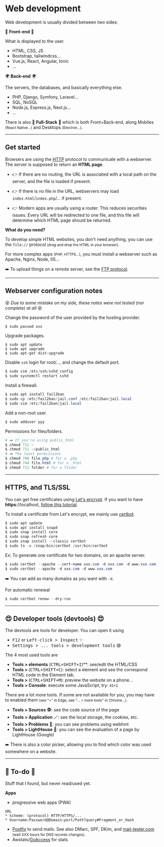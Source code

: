 # Web development

Web development is usually divided between two sides:

<div class="row row-cols-md-2"><div>

👲 **Front-end** 👲

What is displayed to the user.

* HTML, CSS, JS
* Bootstrap, tailwindcss...
* Vue.js, React, Angular, Ionic
* ...
</div><div>

🌍 **Back-end** 🌍

The servers, the databases, and basically everything else.

* PHP, Django, Symfony, Laravel...
* SQL, NoSQL
* Node.js, Express.js, Nest.js...
* ...
</div></div>

There is also 👑 **Full-Stack** 👑 which is both Front+Back-end, along Mobiles <small>(React Native...)</small> and Desktops <small>(Electron...)</small>.

<hr class="sep-both">

## Get started

<div class="row row-cols-md-2"><div>

Browsers are using the [HTTP](/_it/networking/protocols/index.md#-http---80-tcp) protocol to communicate with a webserver. The server is supposed to return an **HTML page**.

* 👉 If there are no routing, the URL is associated with a local path on the server, and the file is loaded if present.

* 👉 If there is no file in the URL, webservers may load `index.html`/`index.php`/... if present.

* 👉 Modern apps are usually using a router. This reduces securities issues. Every URL will be redirected to one file, and this file will determine which HTML page should be returned.
</div><div>

**What do you need?**

To develop simple HTML websites, you don't need anything, you can use the `file://` protocol <small>(drag and drop the HTML in your browser)</small>.

For more complex apps <small>(PHP, HTTPS...)</small>, you must install a webserver such as Apache, Nginx, Node, IIS...

➡️ To upload things on a remote server, see the [FTP protocol](/operating-systems/networking/knowledge/_protocols/file-transfer.md).

</div></div>

<hr class="sep-both">

## Webserver configuration notes

😵 *Due to some mistake on my side, these notes were not tested (nor complete) at all* 😵

<div class="row row-cols-md-2"><div>

Change the password of the user provided by the hosting provider.

```powershell
$ sudo passwd xxx
```

Upgrade packages.

```
$ sudo apt update
$ sudo apt upgrade
$ sudo apt-get dist-upgrade
```

Disable `ssh` login for root/..., and change the default port.

```powershell
$ sudo vim /etc/ssh/sshd_config
$ sudo systemctl restart sshd
```

Install a firewall.

```powershell
$ sudo apt install fail2ban
$ sudo cp /etc/fail2ban/jail.conf /etc/fail2ban/jail.local
$ sudo vim /etc/fail2ban/jail.local
```
</div><div>

Add a non-root user.

```powershell
$ sudo adduser yyy
```

Permissions for files/folders.

```powershell
# ➡️ If you're using public_html
$ chmod 711 ~
$ chmod 711 ~/public_html
# ➡️ The least permissions
$ chmod 700 file.php # for a .php
$ chmod 744 file.html # for a .html
$ chmod 711 folder # for a folder
```
</div></div>

<hr class="sep-both">

## HTTPS, and TLS/SSL

<div class="row row-cols-md-2"><div>

You can get free certificates using [Let's encrypt](https://letsencrypt.org/). If you want to have **https**://localhost, [follow this tutorial](https://web.dev/how-to-use-local-https/).

To install a certificate from Let's encrypt, we mainly use [certbot](https://certbot.eff.org/).

```powershell
$ sudo apt update
$ sudo apt install snapd
$ sudo snap install core
$ sudo snap refresh core
$ sudo snap install --classic certbot
$ sudo ln -s /snap/bin/certbot /usr/bin/certbot
```
</div><div>

Ex: To generate one certificate for two domains, on an apache server.

```powershell
$ sudo certbot --apache --cert-name xxx.com -d xxx.com -d www.xxx.com
$ sudo certbot --apache -d xxx.com -d www.xxx.com
```

➡️ You can add as many domains as you want with `-d`.

For automatic renewal

```powershell
$ sudo certbot renew --dry-run
```
</div></div>

<hr class="sep-both">

## 😍 Developer tools (devtools) 😍

<div class="row row-cols-md-2"><div>

The devtools are tools for developer. You can open it using

* <kbd>F12</kbd> or <kbd>Left-click > Inspect</kbd> ✨
* <kbd>Settings > ... tools > development tools</kbd> 😅

The 4 most used tools are

* **Tools > elements** <span class="small">(<kbd>CTRL+SHIFT+I</kbd>)</span>**: see/edit the HTML/CSS
* **Tools > <i class="bi bi-box-arrow-in-up-left"></i>** <span class="small">(<kbd>CTRL+SHIFT+C</kbd>)</span>: select a element and see the correspond HTML code in the Element tab.
* **Tools > <i class="bi bi-window"></i>** <span class="small">(<kbd>CTRL+SHIFT+M</kbd>)</span>: preview the website on a phone...
* **Tools > Console**: execute some JavaScript, try: `41+1`
</div><div>

There are a lot more tools. If some are not available for you, you may have to enabled them <small>(see "+" in Edge, see "... > more tools" in Chrome...)</small>.

* **Tools > Sources** 🕵️: see the code source of the page
* **Tools > Application** 🪄: see the local storage, the cookies, etc.
* **Tools > Problems** 🧟: you can see problems using webhint
* **Tools > LightHouse** 🥇: you can see the evaluation of a page by LightHouse (Google)

➡️ There is also a color picker, allowing you to find which color was used somewhere on a website.
</div></div>

<hr class="sep-both">

## 👻 To-do 👻

Stuff that I found, but never read/used yet.

<div class="row row-cols-md-2"><div>

**Apps**

* progressive web apps (PWA)

```
URL
* Scheme: (protocol) HTTP/HTTPS/...
* Username:Password@Domain:port/Path?query#Fragment_or_Hash
```
</div><div>

* [Postfix](https://www.digitalocean.com/community/tutorials/how-to-install-and-configure-postfix-as-a-send-only-smtp-server-on-debian-10) to send mails. See also DMarc, SPF, DKim, and [mail-tester.com](https://www.mail-tester.com/) <small>(wait XXX hours for DNS records changes)</small>.
* Awstats/[GoAccess](https://goaccess.io/) for stats
</div></div>